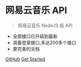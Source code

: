# 网易云音乐 API

> 网易云音乐 NodeJS 版 API

- 全部接口已升级到最新
- 具备登录接口,多达200多个接口
- 更完善的文档


[GitHub](https://github.com/boycot2015/music-api)
[Get Started](#neteasecloudmusicapi)

<!-- ![color](#ffffff) -->
